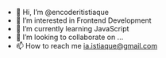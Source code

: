 - 👋 Hi, I’m @encoderitistiaque
- 👀 I’m interested in Frontend Development
- 🌱 I’m currently learning JavaScript
- 💞️ I’m looking to collaborate on ...
- 📫 How to reach me ia.istiaque@gmail.com

<!---
encoderitistiaque/encoderitistiaque is a ✨ special ✨ repository because its `README.md` (this file) appears on your GitHub profile.
You can click the Preview link to take a look at your changes.
--->
